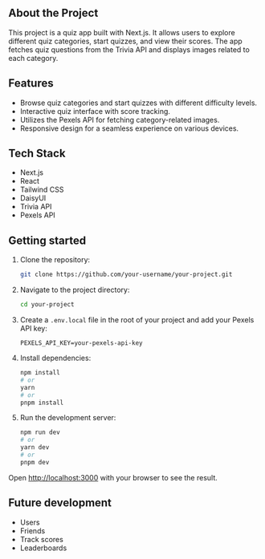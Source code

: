 ## About the Project
This project is a quiz app built with Next.js. It allows users to explore different quiz categories, start quizzes, and view their scores. The app fetches quiz questions from the Trivia API and displays images related to each category.

## Features
- Browse quiz categories and start quizzes with different difficulty levels.
- Interactive quiz interface with score tracking.
- Utilizes the Pexels API for fetching category-related images.
- Responsive design for a seamless experience on various devices.

## Tech Stack
- Next.js
- React
- Tailwind CSS
- DaisyUI
- Trivia API
- Pexels API

## Getting started
1. Clone the repository:
    ```bash
    git clone https://github.com/your-username/your-project.git
    ```

2. Navigate to the project directory:
    ```bash
    cd your-project
    ```

3. Create a `.env.local` file in the root of your project and add your Pexels API key:
    ```
    PEXELS_API_KEY=your-pexels-api-key
    ```

4. Install dependencies:
    ```bash
    npm install
    # or
    yarn
    # or
    pnpm install
    ```
5. Run the development server:
    ```bash
    npm run dev
    # or
    yarn dev
    # or
    pnpm dev
    ```

    
Open [http://localhost:3000](http://localhost:3000) with your browser to see the result.

## Future development
- Users
-  Friends 
- Track scores
- Leaderboards
    

